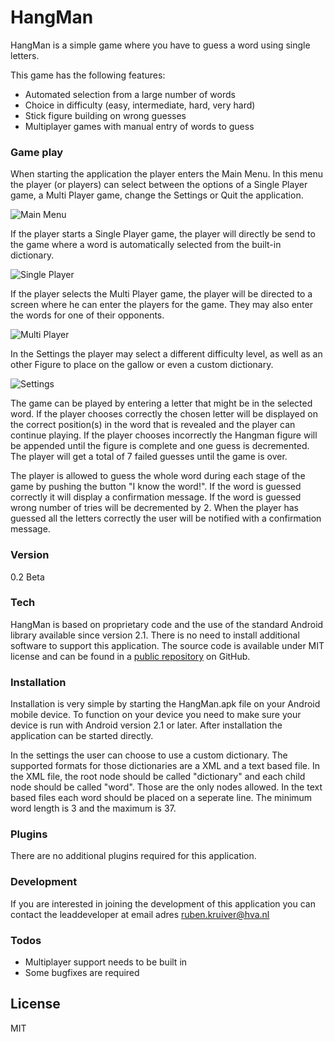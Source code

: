 # HangMan
HangMan is a simple game where you have to guess a word using single letters.

This game has the following features:
 - Automated selection from a large number of words
 - Choice in difficulty (easy, intermediate, hard, very hard)
 - Stick figure building on wrong guesses
 - Multiplayer games with manual entry of words to guess

### Game play
When starting the application the player enters the Main Menu. In this menu the player (or players) can select between the options of a Single Player game, a Multi Player game, change the Settings or Quit the application.

![Main Menu](https://raw.githubusercontent.com/ruben-kruiver/Native-App-Studio/master/HangMan_02/doc/MainMenu.png) 

If the player starts a Single Player game, the player will directly be send to the game where a word is automatically selected from the built-in dictionary. 

![Single Player](https://raw.githubusercontent.com/ruben-kruiver/Native-App-Studio/master/HangMan_02/doc/SinglePlayer.png)

If the player selects the Multi Player game, the player will be directed to a screen where he can enter the players for the game. They may also enter the words for one of their opponents. 

![Multi Player](https://raw.githubusercontent.com/ruben-kruiver/Native-App-Studio/master/HangMan_02/doc/MultiPlayer.png)

In the Settings the player may select a different difficulty level, as well as an other Figure to place on the gallow or even a custom dictionary.

![Settings](https://raw.githubusercontent.com/ruben-kruiver/Native-App-Studio/master/HangMan_02/doc/Settings.png)

The game can be played by entering a letter that might be in the selected word. If the player chooses correctly the chosen letter will be displayed on the correct position(s) in the word that is revealed and the player can continue playing. If the player chooses incorrectly the Hangman figure will be appended until the figure is complete and one guess is decremented. The player will get a total of 7 failed guesses until the game is over.

The player is allowed to guess the whole word during each stage of the game by pushing the button "I know the word!". If the word is guessed correctly it will display a confirmation message. If the word is guessed wrong number of tries will be decremented by 2. When the player has guessed all the letters correctly the user will be notified with a confirmation message.

### Version
0.2 Beta

### Tech
HangMan is based on proprietary code and the use of the standard Android library available since version 2.1. There is no need to install additional software to support this application. The source code is available under MIT license and can be found in a [public repository](https://github.com/ruben-kruiver/Native-App-Studio/) on GitHub.

### Installation
Installation is very simple by starting the HangMan.apk file on your Android mobile device. To function on your device you need to make sure your device is run with Android version 2.1 or later. After installation the application can be started directly.

In the settings the user can choose to use a custom dictionary. The supported formats for those dictionaries are a XML and a text based file. In the XML file, the root node should be called "dictionary" and each child node should be called "word". Those are the only nodes allowed. In the text based files each word should be placed on a seperate line. The minimum word length is 3 and the maximum is 37.

### Plugins
There are no additional plugins required for this application.

### Development
If you are interested in joining the development of this application you can contact the leaddeveloper at email adres ruben.kruiver@hva.nl

### Todos
* Multiplayer support needs to be built in
* Some bugfixes are required

License
----

MIT